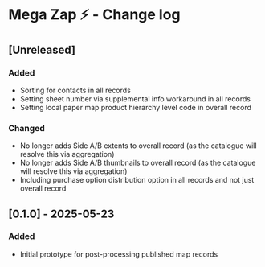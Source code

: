 # Mega Zap ⚡️ - Change log

## [Unreleased]

### Added

* Sorting for contacts in all records
* Setting sheet number via supplemental info workaround in all records
* Setting local paper map product hierarchy level code in overall record

### Changed

* No longer adds Side A/B extents to overall record (as the catalogue will resolve this via aggregation) 
* No longer adds Side A/B thumbnails to overall record (as the catalogue will resolve this via aggregation) 
* Including purchase option distribution option in all records and not just overall record

## [0.1.0] - 2025-05-23

### Added

* Initial prototype for post-processing published map records
